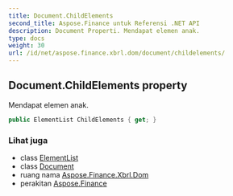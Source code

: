 ```yaml
---
title: Document.ChildElements
second_title: Aspose.Finance untuk Referensi .NET API
description: Document Properti. Mendapat elemen anak.
type: docs
weight: 30
url: /id/net/aspose.finance.xbrl.dom/document/childelements/
---
```

## Document.ChildElements property

Mendapat elemen anak.

```csharp
public ElementList ChildElements { get; }
```

### Lihat juga

* class [ElementList](../../elementlist/)
* class [Document](../)
* ruang nama [Aspose.Finance.Xbrl.Dom](../../document/)
* perakitan [Aspose.Finance](../../../)


